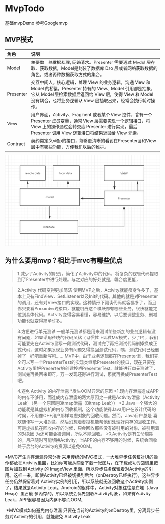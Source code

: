 # MvpTodo
基础mvpDemo 参考Googlemvp




## MVP模式

| 角色 | 说明 |
|:------------- |:------------- |
| Model | 主要做一些数据处理, 网路请求。Presenter 需要通过 Model 层存取、获取数据，Model是封装了数据库 Dao 层或者网络获取数据的角色，或者两种数据获取方式的集合。 |
| Presenter | 交互中间人，核心逻辑，处理 View 的业务逻辑，沟通 View 和 Model 的桥梁，Presenter 持有的 View、Model 引用都是抽象，它从 Model 层检索数据后返回给 View 层，使得 View 和 Model 没有耦合，也将业务逻辑从 View 层抽取出来，经常会执行耗时操作。 |
| View | 用户界面，Activity、Fragment 或者某个 View 控件，含有一个 Presenter 成员变量，通常 View 层需要实现一个逻辑接口，将 View 上的操作通过会转交给 Presenter 进行实现，最后 Presenter 调用 View 逻辑接口将结果返回给 View 元素。 |
|Contract| 契约类定义v和p的接口，能够更清晰的看到在Presenter层和View层中有哪些功能，方便我们以后的维护。|



![image](https://github.com/wang2016215/MvpTodo/blob/master/screenshots/20180105103858.png)

## 为什么要用mvp？相比于mvc有哪些优点
>1.减少了Activity的职责，简化了Activity中的代码，将复杂的逻辑代码提取到了Presenter中进行处理。与之对应的好处就是，耦合度更低，

>2.Activity 代码变得更加简洁
  使用MVP之后，Activity就能瘦身许多了，基本上只有FindView、SetListener以及Init的代码。其他的就是对Presenter的调用，还有对View接口的实现。这种情形下阅读代码就容易多了，而且你只要看Presenter的接口，就能明白这个模块都有哪些业务，很快就能定位到具体代码。Activity变得容易看懂，容易维护，以后要调整业务、删减功能也就变得简单许多。

>3.方便进行单元测试
  一般单元测试都是用来测试某些新加的业务逻辑有没有问题，如果采用传统的代码风格（习惯性上叫做MV模式，少了P），我们可能要先在Activity里写一段测试代码，测试完了再把测试代码删掉换成正式代码，这时如果发现业务有问题又得换回测试代码，咦，测试代码已经删掉了！好吧重新写吧……
MVP中，由于业务逻辑都在Presenter里，我们完全可以写一个PresenterTest的实现类继承Presenter的接口，现在只要在Activity里把Presenter的创建换成PresenterTest，就能进行单元测试了，测试完再换回来即可。万一发现还得进行测试，那就再换成PresenterTest吧。

>4.避免 Activity 的内存泄露
  *发生OOM异常的原因
    >1.现内存泄露造成APP的内存不够用，而造成内存泄露的两大原因之一就是Activity泄露（Activity Leak）（另一个原因是Bitmap泄露（Bitmap Leak））
    >2.Java一个强大的功能就是其虚拟机的内存回收机制，这个功能使得Java用户在设计代码的时候，不用像C++用户那样考虑对象的回收问题。然而，Java用户总是        喜欢随便写一大堆对象，然后幻想着虚拟机能帮他们处理好内存的回收工作。可是虚拟机在回收内存的时候，只会回收那些没有被引用的对象，被引用着的对象因        为还可能会被调用，所以不能回收。
    >3.Activity是有生命周期的，用户随时可能切换Activity，当APP的内存不够用的时候，系统会回收处于后台的Activity的资源以避免OOM。
  
  *MVC产生内存泄漏异常分析
    采用传统的MVC模式，一大堆异步任务和对UI的操作都放在Activity里面，比如你可能从网络下载一张图片，在下载成功的回调里把图片加载到 Activity 的         ImageView 里面，所以异步任务保留着对Activity的引用。这样一来，即使Activity已经被切换到后台（onDestroy已经执行），这些异步任务仍然保留着对         Activity实例的引用，所以系统就无法回收这个Activity实例了，结果就是Activity Leak。Android的组件中，Activity对象往往是在堆（Java Heap）里占最     多内存的，所以系统会优先回收Activity对象，如果有Activity Leak，APP很容易因为内存不够而OOM。
  
  *MVC模式如何避免内存泄漏
    只要在当前的Activity的onDestroy里，分离异步任务对Activity的引用，就能避免 Activity Leak
  
  

